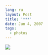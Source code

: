 ```yaml
---
lang: ru
layout: Post
title: '***'
date: Jun 4, 2007
tags:
  - photos
---
```


![](/images/blog/Sapegin-Artem-20D-2007-05-26-347-4722.jpg)
